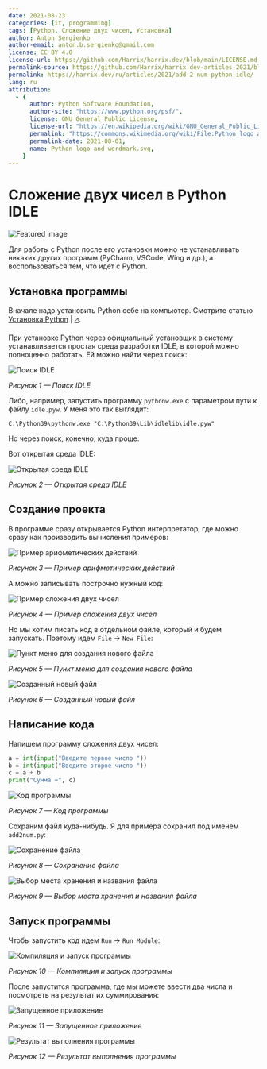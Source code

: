 ```yaml
---
date: 2021-08-23
categories: [it, programming]
tags: [Python, Сложение двух чисел, Установка]
author: Anton Sergienko
author-email: anton.b.sergienko@gmail.com
license: CC BY 4.0
license-url: https://github.com/Harrix/harrix.dev/blob/main/LICENSE.md
permalink-source: https://github.com/Harrix/harrix.dev-articles-2021/blob/main/add-2-num-python-idle/add-2-num-python-idle.md
permalink: https://harrix.dev/ru/articles/2021/add-2-num-python-idle/
lang: ru
attribution:
  - {
      author: Python Software Foundation,
      author-site: "https://www.python.org/psf/",
      license: GNU General Public License,
      license-url: "https://en.wikipedia.org/wiki/GNU_General_Public_License",
      permalink: "https://commons.wikimedia.org/wiki/File:Python_logo_and_wordmark.svg",
      permalink-date: 2021-08-01,
      name: Python logo and wordmark.svg,
    }
---
```


# Сложение двух чисел в Python IDLE

![Featured image](featured-image.svg)

Для работы с Python после его установки можно не устанавливать никаких других программ (PyCharm, VSCode, Wing и др.), а воспользоваться тем, что идет с Python.

## Установка программы

Вначале надо установить Python себе на компьютер. Смотрите статью [Установка Python](https://github.com/Harrix/harrix.dev-articles-2021/blob/main/install-python/install-python.md) | [🡥](https://harrix.dev/ru/articles/2021/install-python/).

При установке Python через официальный установщик в систему устанавливается простая среда разработки IDLE, в которой можно полноценно работать. Ей можно найти через поиск:

![Поиск IDLE](img/search.png)

_Рисунок 1 — Поиск IDLE_

Либо, например, запустить программу `pythonw.exe` с параметром пути к файлу `idle.pyw`. У меня это так выглядит:

```shell
C:\Python39\pythonw.exe "C:\Python39\Lib\idlelib\idle.pyw"
```

Но через поиск, конечно, куда проще.

Вот открытая среда IDLE:

![Открытая среда IDLE](img/idle_01.png)

_Рисунок 2 — Открытая среда IDLE_

## Создание проекта

В программе сразу открывается Python интерпретатор, где можно сразу как производить вычисления примеров:

![Пример арифметических действий](img/idle_02.png)

_Рисунок 3 — Пример арифметических действий_

А можно записывать построчно нужный код:

![Пример сложения двух чисел](img/idle_03.png)

_Рисунок 4 — Пример сложения двух чисел_

Но мы хотим писать код в отдельном файле, который и будем запускать. Поэтому идем `File` → `New File`:

![Пункт меню для создания нового файла](img/new-project_01.png)

_Рисунок 5 — Пункт меню для создания нового файла_

![Созданный новый файл](img/new-project_02.png)

_Рисунок 6 — Созданный новый файл_

## Написание кода

Напишем программу сложения двух чисел:

```python
a = int(input("Введите первое число "))
b = int(input("Введите второе число "))
c = a + b
print("Сумма =", c)
```

![Код программы](img/code.png)

_Рисунок 7 — Код программы_

Сохраним файл куда-нибудь. Я для примера сохранил под именем `add2num.py`:

![Сохранение файла](img/save_01.png)

_Рисунок 8 — Сохранение файла_

![Выбор места хранения и названия файла](img/save_02.png)

_Рисунок 9 — Выбор места хранения и названия файла_

## Запуск программы

Чтобы запустить код идем `Run` → `Run Module`:

![Компиляция и запуск программы](img/run.png)

_Рисунок 10 — Компиляция и запуск программы_

После запустится программа, где мы можете ввести два числа и посмотреть на результат их суммирования:

![Запущенное приложение](img/result_01.png)

_Рисунок 11 — Запущенное приложение_

![Результат выполнения программы](img/result_02.png)

_Рисунок 12 — Результат выполнения программы_
